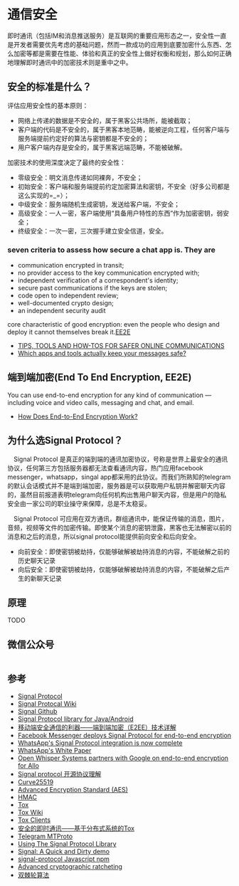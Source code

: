 # 通信安全

即时通讯（包括IM和消息推送服务）是互联网的重要应用形态之一，安全性一直是开发者需要优先考虑的基础问题，然而一款成功的应用到底要加密什么东西、怎么加密等都是需要在性能、体验和真正的安全性上做好权衡和规划，那么如何正确地理解即时通讯中的加密技术则是重中之中。

## 安全的标准是什么？

评估应用安全性的基本原则：

- 网络上传递的数据是不安全的，属于黑客公共场所，能被截取；
- 客户端的代码是不安全的，属于黑客本地范畴，能被逆向工程，任何客户端与服务端提前约定好的算法与密钥都是不安全的；
- 用户客户端内存是安全的，属于黑客远端范畴，不能被破解。

加密技术的使用深度决定了最终的安全性：

- 零级安全：明文消息传递如同裸奔，不安全；
- 初始安全：客户端和服务端提前约定加密算法和密钥，不安全（好多公司都是这么实现的=_=）；
- 中级安全：服务端随机生成密钥，发送给客户端，不安全；
- 高级安全：一人一密，客户端使用“具备用户特性的东西”作为加密密钥，弱安全；
- 终级安全：一次一密，三次握手建立安全信道，安全。

### seven criteria to assess how secure a chat app is. They are

- communication encrypted in transit;
- no provider access to the key communication encrypted with;
- independent verification of a correspondent's identity;
- secure past communications if the keys are stolen;
- code open to independent review;
- well-documented crypto design;
- an independent security audit

core characteristic of good encryption: even the people who design and deploy it cannot themselves break it.[EE2E](https://ssd.eff.org/en/module/communicating-others)

- [TIPS, TOOLS AND HOW-TOS FOR SAFER ONLINE COMMUNICATIONS](https://ssd.eff.org/)
- [Which apps and tools actually keep your messages safe?](https://www.eff.org/node/82654)

## 端到端加密(End To End Encryption, EE2E)

 You can use end-to-end encryption for any kind of communication — including voice and video calls, messaging and chat, and email.

- [How Does End-to-End Encryption Work?](https://ssd.eff.org/en/module/communicating-others)

## 为什么选Signal Protocol？

&emsp;Signal Protocol 是真正的端到端的通讯加密协议，号称是世界上最安全的通讯协议，任何第三方包括服务器都无法查看通讯内容，热门应用facebook messenger，whatsapp，singal app都采用的此协议。而我们所熟知的telegram的默认会话模式并不是端到端加密，服务器是可以获取用户私钥并解密聊天内容的，虽然目前报道表明telegram向任何机构出售用户聊天内容，但是用户的隐私安全由一家公司的职业操守来保障，总是不太稳妥。

&emsp;Signal Protocol 可应用在双方通讯，群组通讯中，能保证传输的消息，图片，音频，视频等文件的加密传输。即使某个消息的密钥泄露，黑客也无法解密以前的消息和之后的消息，所以signal protocol能提供前向安全和后向安全。

- 向前安全：即使密钥被劫持，仅能够破解被劫持消息的内容，不能破解之前的历史聊天记录
- 向后安全：即使密钥被劫持，仅能够破解被劫持消息的内容，不能破解之后产生的新聊天记录

## 原理

TODO

## 微信公众号

<img :src="$withBase('/image/qrcode_xiaperio_430.jpg')" style="width:250px;"/>

## 参考

- [Signal Protocol](https://signal.org/docs/)
- [Signal Protocal Wiki](https://en.wikipedia.org/wiki/Signal_Protocol)
- [Signal Github](https://github.com/signalapp)
- [Signal Protocol library for Java/Android](https://github.com/signalapp/libsignal-protocol-java)
- [移动端安全通信的利器——端到端加密（E2EE）技术详解](http://www.52im.net/thread-764-1-1.html)
- [Facebook Messenger deploys Signal Protocol for end-to-end encryption](https://signal.org/blog/facebook-messenger/)
- [WhatsApp's Signal Protocol integration is now complete](https://signal.org/blog/whatsapp-complete/)
- [WhatsApp's White Paper](https://www.whatsapp.com/security/WhatsApp-Security-Whitepaper.pdf)
- [Open Whisper Systems partners with Google on end-to-end encryption for Allo](https://signal.org/blog/allo/)
- [Signal protocol 开源协议理解](https://www.jianshu.com/p/e1f6f01c65f8)
- [Curve25519](https://en.wikipedia.org/wiki/Curve25519)
- [Advanced Encryption Standard (AES)](https://en.wikipedia.org/wiki/Advanced_Encryption_Standard)
- [HMAC](https://en.wikipedia.org/wiki/HMAC)
- [Tox](https://tox.chat/)
- [Tox Wiki](https://zh.wikipedia.org/wiki/Tox)
- [Tox Clients](https://tox.chat/clients.html#qtox)
- [安全的即时通讯——基于分布式系统的Tox](https://zhuanlan.zhihu.com/p/34477792)
- [Telegram MTProto](https://core.telegram.org/mtproto)
- [Using The Signal Protocol Library](https://open-whisper-systems.readme.io/docs/textsecure-java-library)
- [Signal: A Quick and Dirty demo](https://medium.com/@lvijay/signal-a-quick-and-dirty-demo-eca47d76d4f3)
- [signal-protocol Javascript npm](https://www.npmjs.com/package/signal-protocol)
- [Advanced cryptographic ratcheting](https://signal.org/blog/advanced-ratcheting/)
- [双棘轮算法](https://signal.org/docs/specifications/doubleratchet/)
